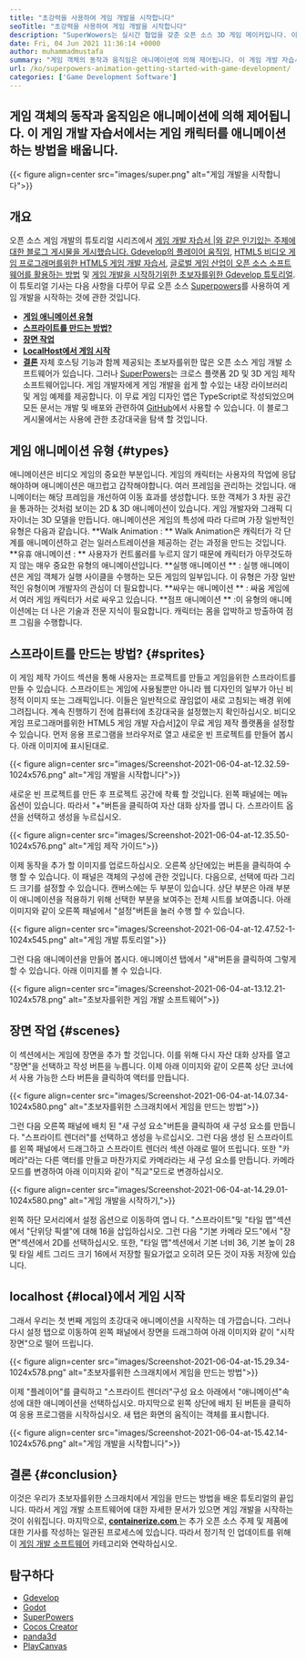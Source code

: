 ```yaml
---
title: "초강력을 사용하여 게임 개발을 시작합니다" 
seoTitle: "초강력을 사용하여 게임 개발을 시작합니다" 
description: "SuperWowers는 실시간 협업을 갖춘 오픈 소스 3D 게임 메이커입니다. 이 튜토리얼은 초강력을 사용하여 게임 개발을 시작하는 것입니다." 
date: Fri, 04 Jun 2021 11:36:14 +0000
author: muhammadmustafa
summary: "게임 객체의 동작과 움직임은 애니메이션에 의해 제어됩니다. 이 게임 개발 자습서에서는 게임 캐릭터를 애니메이션하는 방법을 배웁니다." 
url: /ko/superpowers-animation-getting-started-with-game-development/
categories: ['Game Development Software']
---
```


## 게임 객체의 동작과 움직임은 애니메이션에 의해 제어됩니다. 이 게임 개발 자습서에서는 게임 캐릭터를 애니메이션하는 방법을 배웁니다.

{{< figure align=center src="images/super.png" alt="게임 개발을 시작합니다">}}


## **개요** 
오픈 소스 게임 개발의 튜토리얼 시리즈에서 [게임 개발 자습서 |와 같은 인기있는 주제에 대한 블로그 게시물을 게시했습니다. Gdevelop의 플레이어 움직임][1], [HTML5 비디오 게임 프로그래머를위한 HTML5 게임 개발 자습서][2], [글로벌 게임 산업이 오픈 소스 소프트웨어를 활용하는 방법][3] 및 [게임 개발을 시작하기위한 초보자를위한 Gdevelop 튜토리얼][4 ]. 이 튜토리얼 기사는 다음 사항을 다루어 무료 오픈 소스 [Superpowers][5]를 사용하여 게임 개발을 시작하는 것에 관한 것입니다.
  * **[게임 애니메이션 유형][6]**
  * **[스프라이트를 만드는 방법?][7]**
  * **[장면 작업][8]**
  * **[LocalHost에서 게임 시작][9]**
  * **[결론][10]**
자체 호스팅 기능과 함께 제공되는 초보자를위한 많은 오픈 소스 게임 개발 소프트웨어가 있습니다. 그러나 [SuperPowers][5]는 크로스 플랫폼 2D 및 3D 게임 제작 소프트웨어입니다. 게임 개발자에게 게임 개발을 쉽게 할 수있는 내장 라이브러리 및 게임 예제를 제공합니다. 이 무료 게임 디자인 앱은 TypeScript로 작성되었으며 모든 문서는 개발 및 배포와 관련하여 [GitHub][11]에서 사용할 수 있습니다. 이 블로그 게시물에서는 사용에 관한 초강대국을 탐색 할 것입니다.

## 게임 애니메이션 유형   {#types}
애니메이션은 비디오 게임의 중요한 부분입니다. 게임의 캐릭터는 사용자의 작업에 응답해야하며 애니메이션은 매끄럽고 갑작해야합니다. 여러 프레임을 관리하는 것입니다. 애니메이터는 해당 프레임을 개선하여 이동 효과를 생성합니다. 또한 객체가 3 차원 공간을 통과하는 것처럼 보이는 2D & 3D 애니메이션이 있습니다. 게임 개발자와 그래픽 디자이너는 3D 모델을 만듭니다. 애니메이션은 게임의 특성에 따라 다르며 가장 일반적인 유형은 다음과 같습니다.
**Walk Animation : ** Walk Animation은 캐릭터가 각 단계를 애니메이션하고 걷는 일러스트레이션을 제공하는 걷는 과정을 만드는 것입니다.
**유휴 애니메이션 : ** 사용자가 컨트롤러를 누르지 않기 때문에 캐릭터가 아무것도하지 않는 매우 중요한 유형의 애니메이션입니다.
**실행 애니메이션 ** : 실행 애니메이션은 게임 객체가 실행 사이클을 수행하는 모든 게임의 일부입니다. 이 유형은 가장 일반적인 유형이며 개발자의 관심이 더 필요합니다.
**싸우는 애니메이션 ** : 싸움 게임에서 여러 게임 캐릭터가 서로 싸우고 있습니다.
**점프 애니메이션 ** :이 유형의 애니메이션에는 더 나은 기술과 전문 지식이 필요합니다. 캐릭터는 몸을 압박하고 방출하여 점프 그림을 수행합니다.

## 스프라이트를 만드는 방법?   {#sprites}
이 게임 제작 가이드 섹션을 통해 사용자는 프로젝트를 만들고 게임을위한 스프라이트를 만들 수 있습니다. 스프라이트는 게임에 사용될뿐만 아니라 웹 디자인의 일부가 아닌 비 정적 이미지 또는 그래픽입니다. 이들은 일반적으로 끊임없이 새로 고침되는 배경 위에 그려집니다.
계속 진행하기 전에 컴퓨터에 초강대국을 설정했는지 확인하십시오. 비디오 게임 프로그래머를위한 HTML5 게임 개발 자습서][2]이 무료 게임 제작 플랫폼을 설정할 수 있습니다.
먼저 응용 프로그램을 브라우저로 열고 새로운 빈 프로젝트를 만들어 봅시다. 아래 이미지에 표시된대로.

{{< figure align=center src="images/Screenshot-2021-06-04-at-12.32.59-1024x576.png" alt="게임 개발을 시작합니다">}}

새로운 빈 프로젝트를 만든 후 프로젝트 공간에 착륙 할 것입니다. 왼쪽 패널에는 메뉴 옵션이 있습니다. 따라서 "+"버튼을 클릭하여 자산 대화 상자를 엽니 다. 스프라이트 옵션을 선택하고 생성을 누르십시오.

{{< figure align=center src="images/Screenshot-2021-06-04-at-12.35.50-1024x576.png" alt="게임 제작 가이드">}}

이제 동작을 추가 할 이미지를 업로드하십시오. 오른쪽 상단에있는 버튼을 클릭하여 수행 할 수 있습니다. 이 패널은 객체의 구성에 관한 것입니다.
다음으로, 선택에 따라 그리드 크기를 설정할 수 있습니다. 캔버스에는 두 부분이 있습니다. 상단 부분은 아래 부분이 애니메이션을 적용하기 위해 선택한 부분을 보여주는 전체 시트를 보여줍니다. 아래 이미지와 같이 오른쪽 패널에서 "설정"버튼을 눌러 수행 할 수 있습니다.

{{< figure align=center src="images/Screenshot-2021-06-04-at-12.47.52-1-1024x545.png" alt="게임 개발 튜토리얼">}}

그런 다음 애니메이션을 만들어 봅시다. 애니메이션 탭에서 "새"버튼을 클릭하여 그렇게 할 수 있습니다. 아래 이미지를 볼 수 있습니다.

{{< figure align=center src="images/Screenshot-2021-06-04-at-13.12.21-1024x578.png" alt="초보자를위한 게임 개발 소프트웨어">}}


## 장면 작업   {#scenes}
이 섹션에서는 게임에 장면을 추가 할 것입니다. 이를 위해 다시 자산 대화 상자를 열고 "장면"을 선택하고 작성 버튼을 누릅니다. 이제 아래 이미지와 같이 오른쪽 상단 코너에서 사용 가능한 스타 버튼을 클릭하여 액터를 만듭니다.

{{< figure align=center src="images/Screenshot-2021-06-04-at-14.07.34-1024x580.png" alt="초보자를위한 스크래치에서 게임을 만드는 방법">}}

그런 다음 오른쪽 패널에 배치 된 "새 구성 요소"버튼을 클릭하여 새 구성 요소를 만듭니다. "스프라이트 렌더러"를 선택하고 생성을 누르십시오. 그런 다음 생성 된 스프라이트를 왼쪽 패널에서 드래그하고 스프라이트 렌더러 섹션 아래로 떨어 뜨립니다. 또한 "카메라"라는 다른 액터를 만들고 마찬가지로 카메라라는 새 구성 요소를 만듭니다.
카메라 모드를 변경하여 아래 이미지와 같이 "직교"모드로 변경하십시오.

{{< figure align=center src="images/Screenshot-2021-06-04-at-14.29.01-1024x580.png" alt="게임 개발을 시작하기,">}}

왼쪽 하단 모서리에서 설정 옵션으로 이동하여 엽니 다. "스프라이트"및 "타일 맵"섹션에서 "단위당 픽셀"에 대해 16을 삽입하십시오. 그런 다음 "기본 카메라 모드"에서 "장면"섹션에서 2D를 선택하십시오. 또한, "타일 맵"섹션에서 기본 너비 36, 기본 높이 28 및 타일 세트 그리드 크기 16에서 저장할 필요가없고 오히려 모든 것이 자동 저장에 있습니다.

## localhost   {#local}에서 게임 시작
그래서 우리는 첫 번째 게임의 초강대국 애니메이션을 시작하는 데 가깝습니다. 그러나 다시 설정 탭으로 이동하여 왼쪽 패널에서 장면을 드래그하여 아래 이미지와 같이 "시작 장면"으로 떨어 뜨립니다.

{{< figure align=center src="images/Screenshot-2021-06-04-at-15.29.34-1024x578.png" alt="초보자를위한 스크래치에서 게임을 만드는 방법">}}

이제 "플레이어"를 클릭하고 "스프라이트 렌더러"구성 요소 아래에서 "애니메이션"속성에 대한 애니메이션을 선택하십시오. 마지막으로 왼쪽 상단에 배치 된 버튼을 클릭하여 응용 프로그램을 시작하십시오. 새 탭은 화면의 움직이는 객체를 표시합니다.

{{< figure align=center src="images/Screenshot-2021-06-04-at-15.42.14-1024x576.png" alt="게임 개발을 시작합니다">}}


## 결론   {#conclusion}
이것은 우리가 초보자를위한 스크래치에서 게임을 만드는 방법을 배운 튜토리얼의 끝입니다. 따라서 게임 개발 소프트웨어에 대한 자세한 문서가 있으면 게임 개발을 시작하는 것이 쉬워집니다. 마지막으로, [**containerize.com** ][12]는 추가 오픈 소스 주제 및 제품에 대한 기사를 작성하는 일관된 프로세스에 있습니다. 따라서 정기적 인 업데이트를 위해이 [게임 개발 소프트웨어][13] 카테고리와 연락하십시오.

## 탐구하다
  * [Gdevelop][14]
  * [Godot][15]
  * [SuperPowers][5]
  * [Cocos Creator][16]
  * [panda3d][17]
  * [PlayCanvas][18]

  
[1]: https://blog.containerize.com/game-development-software/game-development-tutorial-player-movement-in-gdevelop/
[2]: https://blog.containerize.com/2021/05/19/html5-game-development-tutorial-for-video-game-programmers/
[3]: https://blog.containerize.com/game-development-software/how-global-gaming-market-leveraging-open-source-software/
[4]: https://blog.containerize.com/game-development-software/game-development-tutorial-player-movement-in-gdevelop/
[5]: https://products.containerize.com/game-development-software/superpowers/
[6]: #types
[7]: #sprites
[8]: #scenes
[9]: #local
[10]: #Conclusion
[11]: https://github.com/superpowers/superpowers-core
[12]: https://www.containerize.com/
[13]: https://products.containerize.com/game-development-software/
[14]: https://products.containerize.com/game-development-software/gdevelop/
[15]: https://products.containerize.com/game-development-software/godot/
[16]: https://products.containerize.com/game-development-software/cocos-creator/
[17]: https://products.containerize.com/game-development-software/panda3d/
[18]: https://products.containerize.com/game-development-software/playcanvas/
